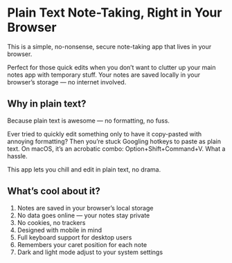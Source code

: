 # Plain Text Note-Taking, Right in Your Browser

This is a simple, no-nonsense, secure note-taking app that lives in your browser.

Perfect for those quick edits when you don’t want to clutter up your main notes app with temporary stuff. Your notes are saved locally in your browser’s storage — no internet involved.

## Why in plain text?

Because plain text is awesome — no formatting, no fuss.

Ever tried to quickly edit something only to have it copy-pasted with annoying formatting? Then you’re stuck Googling hotkeys to paste as plain text. On macOS, it’s an acrobatic combo: Option+Shift+Command+V. What a hassle.

This app lets you chill and edit in plain text, no drama.

## What’s cool about it?

1. Notes are saved in your browser’s local storage
2. No data goes online — your notes stay private
3. No cookies, no trackers
4. Designed with mobile in mind
5. Full keyboard support for desktop users
6. Remembers your caret position for each note
7. Dark and light mode adjust to your system settings

